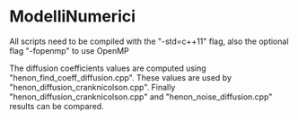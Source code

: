 # ModelliNumerici

All scripts need to be compiled with the "-std=c++11" flag, also the optional flag "-fopenmp" to use OpenMP

The diffusion coefficients values are computed using "henon_find_coeff_diffusion.cpp". 
These values are used by "henon_diffusion_cranknicolson.cpp".
Finally "henon_diffusion_cranknicolson.cpp" and "henon_noise_diffusion.cpp" results can be compared.